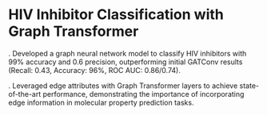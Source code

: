 #  HIV Inhibitor Classification with Graph Transformer

.  Developed a graph neural network model to classify HIV inhibitors with 99% accuracy and 0.6 precision, outperforming initial GATConv results (Recall: 0.43, Accuracy: 96%, ROC AUC: 0.86/0.74).

.  Leveraged edge attributes with Graph Transformer layers to achieve state-of-the-art performance, demonstrating the importance of incorporating edge information in molecular property prediction tasks.
